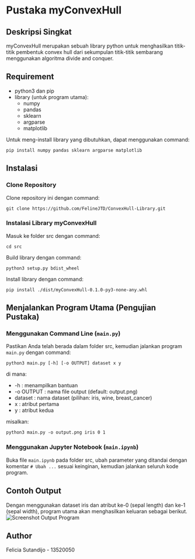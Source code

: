 # Pustaka myConvexHull

## Deskripsi Singkat
myConvexHull merupakan sebuah library python untuk menghasilkan titik-titik pembentuk convex hull dari sekumpulan titik-titik sembarang menggunakan algoritma divide and conquer.

## Requirement
- python3 dan pip
- library (untuk program utama):
  - numpy
  - pandas
  - sklearn
  - argparse
  - matplotlib

Untuk meng-install library yang dibutuhkan, dapat menggunakan command:  
```
pip install numpy pandas sklearn argparse matplotlib
```

## Instalasi
### Clone Repository
Clone repository ini dengan command:  
```
git clone https://github.com/FelineJTD/ConvexHull-Library.git
```

### Instalasi Library **myConvexHull**
Masuk ke folder src dengan command:
```
cd src
```
Build library dengan command:  
```
python3 setup.py bdist_wheel
```
Install library dengan command:  
```
pip install ./dist/myConvexHull-0.1.0-py3-none-any.whl
```

## Menjalankan Program Utama (Pengujian Pustaka)
### Menggunakan Command Line (`main.py`)
Pastikan Anda telah berada dalam folder src, kemudian jalankan program `main.py` dengan command:
```
python3 main.py [-h] [-o OUTPUT] dataset x y
```

di mana:
- -h : menampilkan bantuan
- -o OUTPUT : nama file output (default: output.png)
- dataset : nama dataset (pilihan: iris, wine, breast_cancer)
- x : atribut pertama
- y : atribut kedua

misalkan:
```
python3 main.py -o output.png iris 0 1
```

### Menggunakan Jupyter Notebook (`main.ipynb`)
Buka file `main.ipynb` pada folder src, ubah parameter yang ditandai dengan komentar `# Ubah ...` sesuai keinginan, kemudian jalankan seluruh kode program.

## Contoh Output
Dengan menggunakan dataset iris dan atribut ke-0 (sepal length) dan ke-1 (sepal width), program utama akan menghasilkan keluaran sebagai berikut.  
![Screenshot Output Program](https://user-images.githubusercontent.com/75204822/155875198-afc36db9-4198-4d8e-bdcb-0a1e71797702.png)

## Author
Felicia Sutandijo - 13520050
